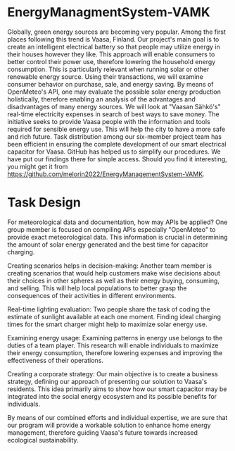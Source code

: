 # EnergyManagmentSystem-VAMK
Globally, green energy sources are becoming very popular. Among the first places following this trend is Vaasa, Finland. Our project's main goal is to create an intelligent electrical battery so that people may utilize energy in their houses however they like. This approach will enable consumers to better control their power use, therefore lowering the household energy consumption. This is particularly relevant when running solar or other renewable energy source.
Using their transactions, we will examine consumer behavior on purchase, sale, and energy saving. By means of OpenMeteo's API, one may evaluate the possible solar energy production holistically, therefore enabling an analysis of the advantages and disadvantages of many energy sources. We will look at "Vaasan Sähkö's" real-time electricity expenses in search of best ways to save money.
The initiative seeks to provide Vaasa people with the information and tools required for sensible energy use. This will help the city to have a more safe and rich future.
Task distribution among our six-member project team has been efficient in ensuring the complete development of our smart electrical capacitor for Vaasa. GitHub has helped us to simplify our procedures. We have put our findings there for simple access. Should you find it interesting, you might get it from https://github.com/melorin2022/EnergyManagementSystem-VAMK.

# Task Design

For meteorological data and documentation, how may APIs be applied? 
One group member is focused on compiling APIs especially "OpenMeteo" to provide exact meteorological data. This information is crucial in determining the amount of solar energy generated and the best time for 
capacitor charging.

Creating scenarios helps in decision-making: Another team member is creating scenarios that would help customers make wise decisions about their choices in other spheres as well as their energy buying, consuming, and selling. This will help local populations to better grasp the consequences of their activities in different environments.

Real-time lighting evaluation:
Two people share the task of coding the estimate of sunlight available at each one moment. Finding ideal charging times for the smart charger might help to maximize solar energy use.

Examining energy usage:
Examining patterns in energy use belongs to the duties of a team player. This research will enable individuals to maximize their energy consumption, therefore lowering expenses and improving the effectiveness of their operations.

Creating a corporate strategy:
Our main objective is to create a business strategy, defining our approach of presenting our solution to Vaasa's residents. This idea primarily aims to show how our smart capacitor may be integrated into the social energy ecosystem and its possible benefits for individuals.

By means of our combined efforts and individual expertise, we are sure that our program will provide a workable solution to enhance home energy management, therefore guiding Vaasa's future towards increased ecological sustainability.
